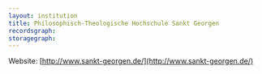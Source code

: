 ```yaml
---
layout: institution
title: Philosophisch-Theologische Hochschule Sankt Georgen
recordsgraph: 
storagegraph: 
---
```


Website: [http://www.sankt-georgen.de/](http://www.sankt-georgen.de/)
